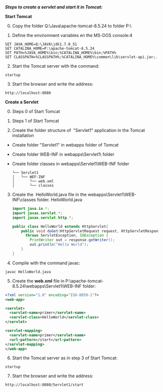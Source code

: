 **_Steps to create a servlet and start it in Tomcat:_**

**Start Tomcat**

0. Copy the folder Q:\Java\apache-tomcat-8.5.24 to folder P:\

1. Define the environment variables en the MS-DOS console:4

  ```batch  
  SET JAVA_HOME=Q:\JAVA\jdk1.7.0_51
  SET CATALINA_HOME=P:\apache-tomcat-8.5.24
  SET PATH=%JAVA_HOME%\bin;%CATALINA_HOME%\bin;%PATH%
  SET CLASSPATH=%CLASSPATH%;%CATALINA_HOME%\common\lib\servlet-api.jar;.
  ```  
    
2. Start the Tomcat server with the command:
```
startup
```

3. Start the browser and write the address:
```
http://localhost:8080
```
  

**Create a Servlet**

0. Steps 0 of Start Tomcat  

1. Steps 1 of Start Tomcat  

2. Create the folder structure of  "Servlet1" application in the Tomcat installation  
- Create folder "Servlet1" in webapps folder of Tomcat  
- Create folder WEB-INF in webapps\Servlet1\ folder  
- Create folder classes in webapps\Servlet1\WEB-INF folder  

  ```
  └── Servlet1
  │   └── WEF-INF
  │       └── web.xml
  │       └── classes
  ```

3. Create the  HelloWorld.java file in the webapps\Servlet1\WEB-INF\classes folder.
HelloWorld.java

    ```java
    import java.io.*;
    import javax.servlet.*;
    import javax.servlet.http.*;

    public class HelloWorld extends HttpServlet{
        public void doGet(HttpServletRequest request, HttpServletResponse response)
          throws ServletException, IOException {
            PrintWriter out = response.getWriter();
            out.println("Hello World");
        }
    }
    ```  

4. Compile with the command javac:  
```
javac HelloWorld.java
```  

5. Create the **web.xml** file in P:\apache-tomcat-8.5.24\webapps\Servlet1\WEB-INF folder:  

```xml
<?xml version="1.0" encoding="ISO-8859-1"?>
<web-app>

<servlet>
  <servlet-name>primer</servlet-name>
  <servlet-class>HelloWorld</servlet-class>
</servlet>

<servlet-mapping>
  <servlet-name>primer</servlet-name>
  <url-pattern>/start</url-pattern>
</servlet-mapping>
</web-app>
```

6. Start the Tomcat server as in step 3 of Start Tomcat:  

```
startup
```

7. Start the browser and write the address:

```
http://localhost:8080/Servlet1/start
```
